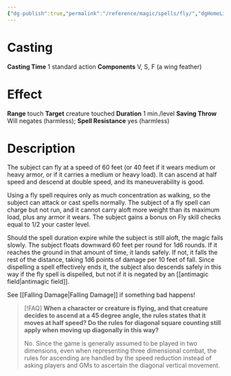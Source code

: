 ```yaml
---
{"dg-publish":true,"permalink":"/reference/magic/spells/fly/","dgHomeLink":true,"dgPassFrontmatter":false}
---
```



# Casting
**Casting Time** 1 standard action
**Components** V, S, F (a wing feather)

# Effect
**Range** touch
**Target** creature touched
**Duration** 1 min./level
**Saving Throw** Will negates (harmless); **Spell Resistance** yes (harmless)

# Description
The subject can fly at a speed of 60 feet (or 40 feet if it wears medium or heavy armor, or if it carries a medium or heavy load). It can ascend at half speed and descend at double speed, and its maneuverability is good.

Using a fly spell requires only as much concentration as walking, so the subject can attack or cast spells normally. The subject of a fly spell can charge but not run, and it cannot carry aloft more weight than its maximum load, plus any armor it wears. The subject gains a bonus on Fly skill checks equal to 1/2 your caster level.

Should the spell duration expire while the subject is still aloft, the magic fails slowly. The subject floats downward 60 feet per round for 1d6 rounds. If it reaches the ground in that amount of time, it lands safely. If not, it falls the rest of the distance, taking 1d6 points of damage per 10 feet of fall. Since dispelling a spell effectively ends it, the subject also descends safely in this way if the fly spell is dispelled, but not if it is negated by an [[antimagic field|antimagic field]].

See [[Falling Damage|Falling Damage]] if something bad happens!

> [!FAQ]
> **When a character or creature is flying, and that creature decides to ascend at a 45 degree angle, the rules states that it moves at half speed? Do the rules for diagonal square counting still apply when moving up diagonally in this way?**
> 
> No. Since the game is generally assumed to be played in two dimensions, even when representing three dimensional combat, the rules for ascending are handled by the speed reduction instead of asking players and GMs to ascertain the diagonal vertical movement.